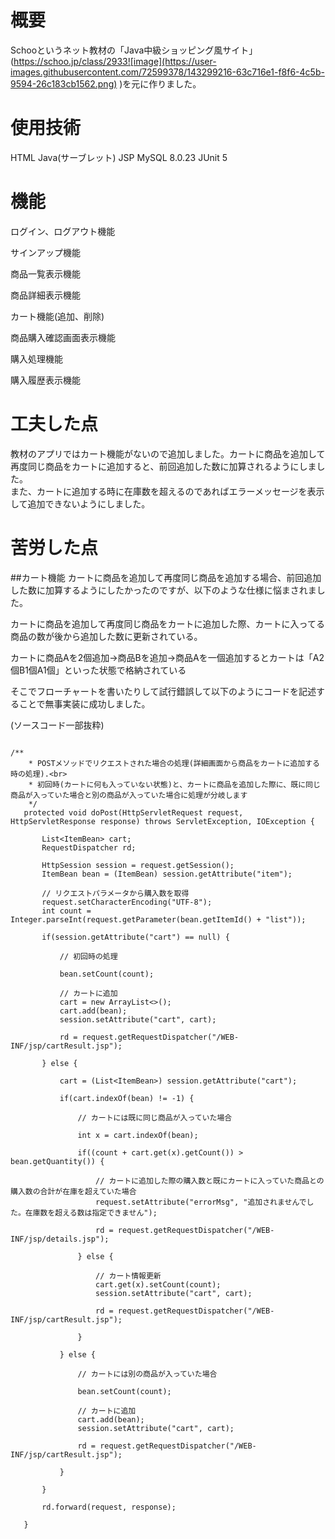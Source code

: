 # 概要
Schooというネット教材の「Java中級ショッピング風サイト」(https://schoo.jp/class/2933![image](https://user-images.githubusercontent.com/72599378/143299216-63c716e1-f8f6-4c5b-9594-26c183cb1562.png)
)を元に作りました。

# 使用技術
HTML
Java(サーブレット)
JSP
MySQL 8.0.23
JUnit 5

# 機能
ログイン、ログアウト機能

サインアップ機能

商品一覧表示機能

商品詳細表示機能

カート機能(追加、削除)

商品購入確認画面表示機能

購入処理機能

購入履歴表示機能



# 工夫した点
教材のアプリではカート機能がないので追加しました。カートに商品を追加して再度同じ商品をカートに追加すると、前回追加した数に加算されるようにしました。
<br>また、カートに追加する時に在庫数を超えるのであればエラーメッセージを表示して追加できないようにしました。

# 苦労した点
##カート機能
カートに商品を追加して再度同じ商品を追加する場合、前回追加した数に加算するようにしたかったのですが、以下のような仕様に悩まされました。

カートに商品を追加して再度同じ商品をカートに追加した際、カートに入ってる商品の数が後から追加した数に更新されている。

カートに商品Aを2個追加→商品Bを追加→商品Aを一個追加するとカートは「A2個B1個A1個」といった状態で格納されている

そこでフローチャートを書いたりして試行錯誤して以下のようにコードを記述することで無事実装に成功しました。

(ソースコード一部抜粋)

 ```
 
 /**
	 * POSTメソッドでリクエストされた場合の処理(詳細画面から商品をカートに追加する時の処理).<br>
	 * 初回時(カートに何も入っていない状態)と、カートに商品を追加した際に、既に同じ商品が入っていた場合と別の商品が入っていた場合に処理が分岐します
	 */
	protected void doPost(HttpServletRequest request, HttpServletResponse response) throws ServletException, IOException {

		List<ItemBean> cart;
		RequestDispatcher rd;

		HttpSession session = request.getSession();
		ItemBean bean = (ItemBean) session.getAttribute("item");

		// リクエストパラメータから購入数を取得
		request.setCharacterEncoding("UTF-8");
		int count = Integer.parseInt(request.getParameter(bean.getItemId() + "list"));

		if(session.getAttribute("cart") == null) {

			// 初回時の処理

			bean.setCount(count);

			// カートに追加
			cart = new ArrayList<>();
			cart.add(bean);
			session.setAttribute("cart", cart);

			rd = request.getRequestDispatcher("/WEB-INF/jsp/cartResult.jsp");

		} else {

			cart = (List<ItemBean>) session.getAttribute("cart");

			if(cart.indexOf(bean) != -1) {

				// カートには既に同じ商品が入っていた場合

				int x = cart.indexOf(bean);

				if((count + cart.get(x).getCount()) > bean.getQuantity()) {

					// カートに追加した際の購入数と既にカートに入っていた商品との購入数の合計が在庫を超えていた場合
					request.setAttribute("errorMsg", "追加されませんでした。在庫数を超える数は指定できません");

					rd = request.getRequestDispatcher("/WEB-INF/jsp/details.jsp");

				} else {

					// カート情報更新
					cart.get(x).setCount(count);
					session.setAttribute("cart", cart);

					rd = request.getRequestDispatcher("/WEB-INF/jsp/cartResult.jsp");

				}

			} else {

				// カートには別の商品が入っていた場合

				bean.setCount(count);

				// カートに追加
				cart.add(bean);
				session.setAttribute("cart", cart);

				rd = request.getRequestDispatcher("/WEB-INF/jsp/cartResult.jsp");

			}

		}

		rd.forward(request, response);

	}
 
 
  ```
